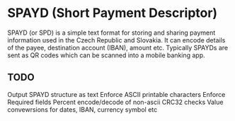 # SPAYD (Short Payment Descriptor)

SPAYD (or SPD) is a simple text format for storing and sharing payment
information used in the Czech Republic and Slovakia. It can encode details of
the payee, destination account (IBAN), amount etc. Typically SPAYDs are sent as
QR codes which can be scanned into a mobile banking app.

## TODO
Output SPAYD structure as text
Enforce ASCII printable characters
Enforce Required fields
Percent encode/decode of non-ascii
CRC32 checks
Value convewrsions for dates, IBAN, currency symbol etc
